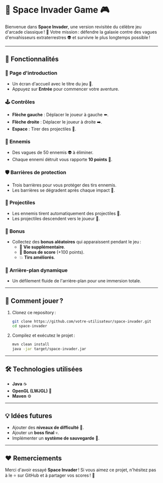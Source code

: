 # 🚀 Space Invader Game 🎮

Bienvenue dans **Space Invader**, une version revisitée du célèbre jeu d'arcade classique ! 👿 Votre mission : défendre la galaxie contre des vagues d'envahisseurs extraterrestres 👽 et survivre le plus longtemps possible !

---

## 📖 Fonctionnalités

### 🎥 **Page d'introduction**
- Un écran d'accueil avec le titre du jeu 🌌.
- Appuyez sur **Entrée** pour commencer votre aventure.

### 🕹️ **Contrôles**
- **Flèche gauche** : Déplacer le joueur à gauche ⬅️.
- **Flèche droite** : Déplacer le joueur à droite ➡️.
- **Espace** : Tirer des projectiles 🚀.

### 👾 **Ennemis**
- Des vagues de 50 ennemis 👽 à éliminer.
- Chaque ennemi détruit vous rapporte **10 points** 💯.

### 🛡️ **Barrières de protection**
- Trois barrières pour vous protéger des tirs ennemis.
- Les barrières se dégradent après chaque impact 🔧.

### 🔫 **Projectiles**
- Les ennemis tirent automatiquement des projectiles 🔴.
- Les projectiles descendent vers le joueur 🌠.

### 🌟 **Bonus**
- Collectez des **bonus aléatoires** qui apparaissent pendant le jeu :
  - 💙 **Vie supplémentaire**.
  - 🤑 **Bonus de score** (+100 points).
  - 💥 **Tirs améliorés**.

### 🌌 **Arrière-plan dynamique**
- Un défilement fluide de l'arrière-plan pour une immersion totale.

---

## 🚀 Comment jouer ?

1. Clonez ce repository :
   ```bash
   git clone https://github.com/votre-utilisateur/space-invader.git
   cd space-invader
   ```
2. Compilez et exécutez le projet :
   ```bash
   mvn clean install
   java -jar target/space-invader.jar
   ```

---

## 🛠️ Technologies utilisées

- **Java** ☕
- **OpenGL (LWJGL)** 🔧
- **Maven** ⚙️


---

## 💡 Idées futures

- Ajouter des **niveaux de difficulté** 🔼.
- Ajouter un **boss final** 💀.
- Implémenter un **système de sauvegarde** 💾.

---

## ❤️ Remerciements

Merci d'avoir essayé **Space Invader** ! Si vous aimez ce projet, n'hésitez pas à le ⭐ sur GitHub et à partager vos scores ! 🎉

